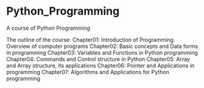 # Python_Programming <br>
A course of Python Programming

The outline of the course:
Chapter01: Introduction of Programming. Overview of computer programs
Chapter02: Basic concepts and Data forms in programming
Chapter03: Variables and Functions in Python programming
Chapter04: Commands and Control structure in Python
Chapter05: Array and Array structure, its applications
Chapter06: Pointer and Applications in programming
Chapter07: Algorithms and Applications for Python programming
